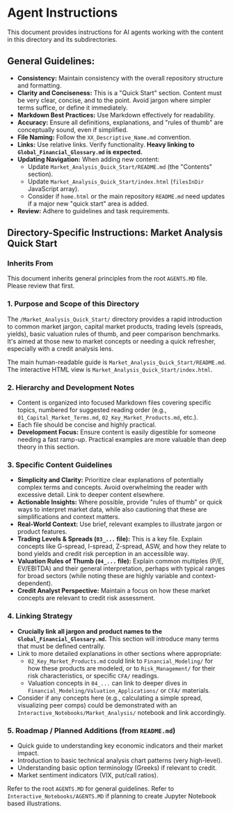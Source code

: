 # Agent Instructions

This document provides instructions for AI agents working with the content in this directory and its subdirectories.

## General Guidelines:

*   **Consistency:** Maintain consistency with the overall repository structure and formatting.
*   **Clarity and Conciseness:** This is a "Quick Start" section. Content must be very clear, concise, and to the point. Avoid jargon where simpler terms suffice, or define it immediately.
*   **Markdown Best Practices:** Use Markdown effectively for readability.
*   **Accuracy:** Ensure all definitions, explanations, and "rules of thumb" are conceptually sound, even if simplified.
*   **File Naming:** Follow the `XX_Descriptive_Name.md` convention.
*   **Links:** Use relative links. Verify functionality. **Heavy linking to `Global_Financial_Glossary.md` is expected.**
*   **Updating Navigation:** When adding new content:
    *   Update `Market_Analysis_Quick_Start/README.md` (the "Contents" section).
    *   Update `Market_Analysis_Quick_Start/index.html` (`filesInDir` JavaScript array).
    *   Consider if `home.html` or the main repository `README.md` need updates if a major new "quick start" area is added.
*   **Review:** Adhere to guidelines and task requirements.

## Directory-Specific Instructions: Market Analysis Quick Start

### Inherits From
This document inherits general principles from the root `AGENTS.MD` file. Please review that first.

### 1. Purpose and Scope of this Directory
The `/Market_Analysis_Quick_Start/` directory provides a rapid introduction to common market jargon, capital market products, trading levels (spreads, yields), basic valuation rules of thumb, and peer comparison benchmarks. It's aimed at those new to market concepts or needing a quick refresher, especially with a credit analysis lens.

The main human-readable guide is `Market_Analysis_Quick_Start/README.md`.
The interactive HTML view is `Market_Analysis_Quick_Start/index.html`.

### 2. Hierarchy and Development Notes
*   Content is organized into focused Markdown files covering specific topics, numbered for suggested reading order (e.g., `01_Capital_Market_Terms.md`, `02_Key_Market_Products.md`, etc.).
*   Each file should be concise and highly practical.
*   **Development Focus:** Ensure content is easily digestible for someone needing a fast ramp-up. Practical examples are more valuable than deep theory in this section.

### 3. Specific Content Guidelines
*   **Simplicity and Clarity:** Prioritize clear explanations of potentially complex terms and concepts. Avoid overwhelming the reader with excessive detail. Link to deeper content elsewhere.
*   **Actionable Insights:** Where possible, provide "rules of thumb" or quick ways to interpret market data, while also cautioning that these are simplifications and context matters.
*   **Real-World Context:** Use brief, relevant examples to illustrate jargon or product features.
*   **Trading Levels & Spreads (`03_...` file):** This is a key file. Explain concepts like G-spread, I-spread, Z-spread, ASW, and how they relate to bond yields and credit risk perception in an accessible way.
*   **Valuation Rules of Thumb (`04_...` file):** Explain common multiples (P/E, EV/EBITDA) and their general interpretation, perhaps with typical ranges for broad sectors (while noting these are highly variable and context-dependent).
*   **Credit Analyst Perspective:** Maintain a focus on how these market concepts are relevant to credit risk assessment.

### 4. Linking Strategy
*   **Crucially link all jargon and product names to the `Global_Financial_Glossary.md`.** This section will introduce many terms that must be defined centrally.
*   Link to more detailed explanations in other sections where appropriate:
    *   `02_Key_Market_Products.md` could link to `Financial_Modeling/` for how these products are modeled, or to `Risk_Management/` for their risk characteristics, or specific `CFA/` readings.
    *   Valuation concepts in `04_...` can link to deeper dives in `Financial_Modeling/Valuation_Applications/` or `CFA/` materials.
*   Consider if any concepts here (e.g., calculating a simple spread, visualizing peer comps) could be demonstrated with an `Interactive_Notebooks/Market_Analysis/` notebook and link accordingly.

### 5. Roadmap / Planned Additions (from `README.md`)
*   Quick guide to understanding key economic indicators and their market impact.
*   Introduction to basic technical analysis chart patterns (very high-level).
*   Understanding basic option terminology (Greeks) if relevant to credit.
*   Market sentiment indicators (VIX, put/call ratios).

Refer to the root `AGENTS.MD` for general guidelines.
Refer to `Interactive_Notebooks/AGENTS.MD` if planning to create Jupyter Notebook based illustrations.
